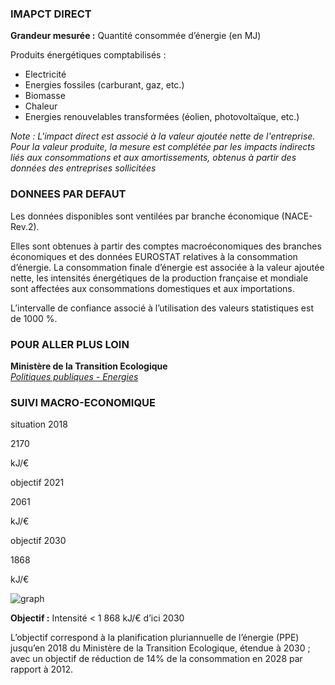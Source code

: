 ### IMAPCT DIRECT

**Grandeur mesurée :** Quantité consommée d’énergie (en MJ)

Produits énergétiques comptabilisés :
* Electricité
* Energies fossiles (carburant, gaz, etc.)
* Biomasse
* Chaleur
* Energies renouvelables transformées (éolien, photovoltaïque, etc.)

*Note : L'impact direct est associé à la valeur ajoutée nette de l'entreprise. Pour la valeur produite, la mesure est complétée par les impacts indirects liés aux consommations et aux amortissements, obtenus à partir des données des entreprises sollicitées*

### DONNEES PAR DEFAUT

Les données disponibles sont ventilées par branche économique (NACE-Rev.2).

Elles sont obtenues à partir des comptes macroéconomiques des branches économiques et des données EUROSTAT relatives à la consommation d’énergie. La consommation finale d’énergie est associée à la valeur ajoutée nette, les intensités énergétiques de la production française et mondiale sont affectées aux consommations domestiques et aux importations.

L’intervalle de confiance associé à l’utilisation des valeurs statistiques est de 1000 %.

### POUR ALLER PLUS LOIN

**Ministère de la Transition Ecologique**  
[*Politiques publiques - Energies*](https://www.ecologie.gouv.fr/politiques/energies)

### SUIVI MACRO-ECONOMIQUE

<div class="references-blocks">
    <div id="block-1">
    <p id="titre-block">situation 2018</p>
    <p id="value-block">2170</p>
    <p id="unit-block">kJ/€</p>
    </div>
    <div id="block-2">
    <p id="titre-block">objectif 2021</p>
    <p id="value-block">2061</p>
    <p id="unit-block">kJ/€</p>
    </div>
    <div id="block-3">
    <p id="titre-block">objectif 2030</p>
    <p id="value-block">1868</p>
    <p id="unit-block">kJ/€</p>
    </div>
</div>

<div id="graph">
    <img id="graph-img" src="/graphics/NRG_Graphe-fr.png" alt="graph"/>
</div>

**Objectif :** Intensité < 1 868 kJ/€ d’ici 2030

L’objectif correspond à la planification pluriannuelle de l’énergie (PPE) jusqu’en 2018 du Ministère de la Transition Ecologique, étendue à 2030 ; avec un objectif de réduction de 14% de la consommation en 2028 par rapport à 2012.
